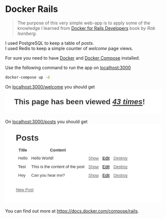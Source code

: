 # Docker Rails

> The purpose of this very simple web-app is to apply some of the knowledge I learned from [Docker for Rails Developers](https://pragprog.com/book/ridocker/docker-for-rails-developers) book _by Rob Isenberg_.

I used PostgreSQL to keep a table of _posts_.  
I used Redis to keep a simple counter of _welcome_ page views.

For sure you need to have [Docker](https://docker.io) and [Docker Compose](https://docs.docker.com/compose/install/) installed.

Use the following command to run the app on [localhost:3000](localhost:3000)
```sh
docker-compose up -d
```

On [localhost:3000/welcome](localhost:3000/welcome) you should get  
![welcome pic](screenshots/welcome.png)  

On [localhost:3000/posts](localhost:3000/posts) you should get  
![welcome pic](screenshots/posts.png)

You can find out more at https://docs.docker.com/compose/rails.
